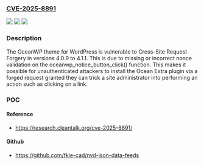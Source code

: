 ### [CVE-2025-8891](https://cve.mitre.org/cgi-bin/cvename.cgi?name=CVE-2025-8891)
![](https://img.shields.io/static/v1?label=Product&message=OceanWP&color=blue)
![](https://img.shields.io/static/v1?label=Version&message=4.0.9%20&color=brightgreen)
![](https://img.shields.io/static/v1?label=Vulnerability&message=CWE-352%20Cross-Site%20Request%20Forgery%20(CSRF)&color=brightgreen)

### Description

The OceanWP theme for WordPress is vulnerable to Cross-Site Request Forgery in versions 4.0.9 to 4.1.1. This is due to missing or incorrect nonce validation on the oceanwp_notice_button_click() function. This makes it possible for unauthenticated attackers to install the Ocean Extra plugin via a forged request granted they can trick a site administrator into performing an action such as clicking on a link.

### POC

#### Reference
- https://research.cleantalk.org/cve-2025-8891/

#### Github
- https://github.com/fkie-cad/nvd-json-data-feeds

